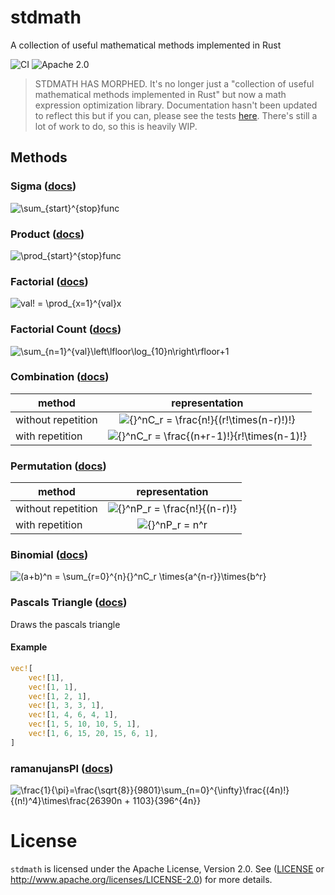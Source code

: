 # stdmath

A collection of useful mathematical methods implemented in Rust

![CI](https://github.com/miraclx/stdmath/workflows/CI/badge.svg) ![Apache 2.0](https://img.shields.io/github/license/miraclx/stdmath)

> STDMATH HAS MORPHED. It's no longer just a "collection of useful mathematical methods implemented in Rust" but now a math expression optimization library. Documentation hasn't been updated to reflect this but if you can, please see the tests [here](https://github.com/miraclx/stdmath/blob/master/src/core.rs). There's still a lot of work to do, so this is heavily WIP.

## Methods

### Sigma ([docs][sigma])

<img src="https://render.githubusercontent.com/render/math?math=%5Cdisplaystyle+%5Csum_%7Bstart%7D%5E%7Bstop%7Dfunc" alt="\sum_{start}^{stop}func">

### Product ([docs][product])

<img src="https://render.githubusercontent.com/render/math?math=%5Cdisplaystyle+%5Cprod_%7Bstart%7D%5E%7Bstop%7Dfunc" alt="\prod_{start}^{stop}func">

### Factorial ([docs][factorial])

<img src="https://render.githubusercontent.com/render/math?math=%5Cdisplaystyle+val%21+%3D+%5Cprod_%7Bx%3D1%7D%5E%7Bval%7Dx" alt="val! = \prod_{x=1}^{val}x">

### Factorial Count ([docs][factorial_count])

<img src="https://render.githubusercontent.com/render/math?math=%5Cdisplaystyle+%5Csum_%7Bn%3D1%7D%5E%7Bval%7D%5Cleft%5Clfloor%5Clog_%7B10%7Dn%5Cright%5Crfloor%2B1" alt="\sum_{n=1}^{val}\left\lfloor\log_{10}n\right\rfloor+1">

### Combination ([docs][combination])

method             | representation
------------------ | :------------:
without repetition | <img src="https://render.githubusercontent.com/render/math?math=%5Cdisplaystyle+%7B%7D%5EnC_r+%3D+%5Cfrac%7Bn%21%7D%7B%28r%21%5Ctimes%28n-r%29%21%29%21%7D" alt="{}^nC_r = \frac{n!}{(r!\times(n-r)!)!}">
with repetition    | <img src="https://render.githubusercontent.com/render/math?math=%5Cdisplaystyle+%7B%7D%5EnC_r+%3D+%5Cfrac%7B%28n%2Br-1%29%21%7D%7Br%21%5Ctimes%28n-1%29%21%7D" alt="{}^nC_r = \frac{(n+r-1)!}{r!\times(n-1)!}">

### Permutation ([docs][permutation])

method             | representation
------------------ | :------------:
without repetition | <img src="https://render.githubusercontent.com/render/math?math=%5Cdisplaystyle+%7B%7D%5EnP_r+%3D+%5Cfrac%7Bn%21%7D%7B%28n-r%29%21%7D" alt="{}^nP_r = \frac{n!}{(n-r)!}">
with repetition    | <img src="https://render.githubusercontent.com/render/math?math=%5Cdisplaystyle+%7B%7D%5EnP_r+%3D+n%5Er" alt="{}^nP_r = n^r">

### Binomial ([docs][binomial])

<img src= "https://render.githubusercontent.com/render/math?math=%5Cdisplaystyle+%28a%2Bb%29%5En+%3D+%5Csum_%7Br%3D0%7D%5E%7Bn%7D%7B%7D%5EnC_r+%5Ctimes%7Ba%5E%7Bn-r%7D%7D%5Ctimes%7Bb%5Er%7D" alt="(a+b)^n = \sum_{r=0}^{n}{}^nC_r \times{a^{n-r}}\times{b^r}">

### Pascals Triangle ([docs][pascals])

Draws the pascals triangle

#### Example

``` rust
vec![
    vec![1],
    vec![1, 1],
    vec![1, 2, 1],
    vec![1, 3, 3, 1],
    vec![1, 4, 6, 4, 1],
    vec![1, 5, 10, 10, 5, 1],
    vec![1, 6, 15, 20, 15, 6, 1],
]
```

### ramanujansPI ([docs][ramanujansPI])

<img src="https://render.githubusercontent.com/render/math?math=%5Cdisplaystyle+%5Cfrac%7B1%7D%7B%5Cpi%7D%3D%5Cfrac%7B%5Csqrt%7B8%7D%7D%7B9801%7D%5Csum_%7Bn%3D0%7D%5E%7B%5Cinfty%7D%5Cfrac%7B%284n%29%21%7D%7B%28n%21%29%5E4%7D%5Ctimes%5Cfrac%7B26390n+%2B+1103%7D%7B396%5E%7B4n%7D%7D" alt="\frac{1}{\pi}=\frac{\sqrt{8}}{9801}\sum_{n=0}^{\infty}\frac{(4n)!}{(n!)^4}\times\frac{26390n + 1103}{396^{4n}}">

# License

`stdmath` is licensed under the Apache License, Version 2.0.
See ([LICENSE](LICENSE) or <http://www.apache.org/licenses/LICENSE-2.0>) for more details.

[binomial]: https://miraclx.github.io/stdmath/math/fn.binomial.html
[combination]: https://miraclx.github.io/stdmath/math/fn.combination.html
[factorial]: https://miraclx.github.io/stdmath/math/fn.factorial.html
[factorial_count]: https://miraclx.github.io/stdmath/math/fn.factorial_count.html
[pascals]: https://miraclx.github.io/stdmath/math/fn.pascals.html
[permutation]: https://miraclx.github.io/stdmath/math/fn.permutation.html
[product]: https://miraclx.github.io/stdmath/math/fn.product.html
[ramanujansPI]: https://miraclx.github.io/stdmath/math/fn.ramanujansPI.html
[sigma]: https://miraclx.github.io/stdmath/math/fn.sigma.html
